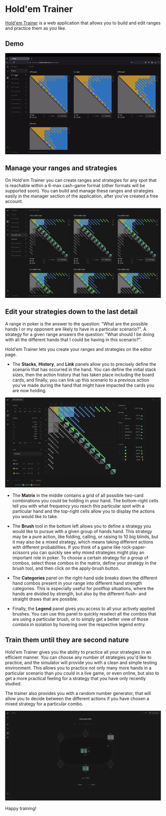 # Hold'em Trainer

[Hold'em Trainer](https://holdem-trainer.com/) is a web application that allows you to build and edit ranges and practice them as you like.

## Demo

![Demo](public/readme/demo.gif)

## Manage your ranges and strategies

On Hold'em Trainer you can create ranges and strategies for any spot that is reachable within a 6-max cash-game format (other formats will be supported soon). You can build and manage these ranges and strategies easily in the manager section of the application, after you've created a free account.

![Manager](public/readme/manager.png)

## Edit your strategies down to the last detail

A range in poker is the answer to the question: "What are the possible hands I or my opponent are likely to have in a particular scenario?".
A strategy for a given range answers the question: "What should I be doing with all the different hands that I could be having in this scenario?".

Hold'em Trainer lets you create your ranges and strategies on the editor page.

- The __Stacks__, __History__, and __Link__ panels allow you to precisely define the scenario that has occurred in the hand. You can define the initial stack sizes, then the action history that has taken place including the board cards, and finally, you can link up this scenario to a previous action you've made during the hand that might have impacted the cards you are now holding.

![Editor-Full](public/readme/editor-full.png)

- The __Matrix__ in the middle contains a grid of all possible two-card combinations you could be holding in your hand. The bottom-right cells tell you with what frequency you reach this particular spot with a particular hand and the top-right cells allow you to display the actions you would like to take.

- The __Brush__ tool in the bottom left allows you to define a strategy you would like to pursue with a given group of hands hand. This strategy may be a pure action, like folding, calling, or raising to 10 big blinds, but it may also be a mixed strategy, which means taking different actions with different probabilities. If you think of a game like rock-paper-scissors you can quickly see why mixed strategies might play an important role in poker. To choose a certain strategy for a group of combos, select those combos in the matrix, define your strategy in the brush tool, and then click on the apply-brush button.

- The __Categories__ panel on the right-hand side breaks down the different hand combos present in your range into different hand strength categories. This is especially useful for postflop situations, where the hands are divided by strength, but also by the different flush- and straight draws that are possible.

- Finally, the __Legend__ panel gives you access to all your actively applied brushes. You can use this panel to quickly reselect all the combos that are using a particular brush, or to simply get a better view of those combos in isolation by hovering over the respective legend entry.

## Train them until they are second nature

Hold'em Trainer gives you the ability to practice all your strategies in an efficient manner. You can choose any number of strategies you'd like to practice, and the simulator will provide you with a clean and simple testing environment. This allows you to practice not only many more hands in a particular scenario than you could in a live game, or even online, but also to get a more practical feeling for a strategy that you have only recently studied.

The trainer also provides you with a random number generator, that will allow you to decide between the different actions if you have chosen a mixed strategy for a particular combo.

![Trainer](public/readme/trainer.png)

Happy training!
